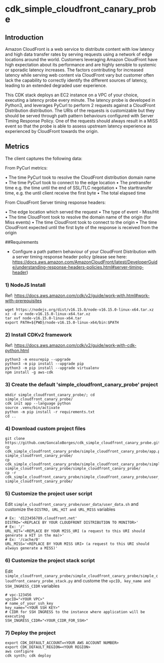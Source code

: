# cdk_simple_cloudfront_canary_probe

## Introduction

Amazon CloudFront is a web service to distribute content with low latency and high data transfer rates by serving requests using a network of edge locations around the world. Customers leveraging Amazon CloudFront have high expectation about its performance and are highly sensible to systemic or sporadic latency increases. The factors contributing for increased latency while serving web content via CloudFront vary but customer often lack the capability to correctly identify the different sources of latency, leading to an extended degraded user experience. 

This CDK stack deploys an EC2 instance on a VPC of your choice, executing a latency probe every minute. The latency probe is developed in Python3, and leverages PyCurl to perform 2 requests against a CloudFront Distribution distribution. The URIs of the requests is customizable but they should be served through path pattern behaviours configured with Server Timing Response Policy. One of the requests should always result in a MISS event so that the probe is able to assess upstream latency experience as experienced by CloudFront towards the origin.

## Metrics

The client captures the following data:

From PyCurl metrics:

•	The time PyCurl took to resolve the CloudFront distribution domain name 
•	The time PyCurl took to connect to the edge location 
•	The pretransfer time e.g. the time until the end of SSL/TLC negotiation
•	The starttransfer time, e.g. the until client receive the first byte 
•	The total elapsed time 

From CloudFront Server timing response headers:

•	The edge location which served the request
•	The type of event - Miss/Hit
•	The time CloudFront took to resolve the domain name of the origin (for Miss events)
•	The time CloudFront took to connect to the origin 
•	The time CloudFront expected until the first byte of the response is received from the origin 


##Requirements
* Configure a path pattern behaviour of your CloudFront Distribution with a server timing response header policy (please see here: https://docs.aws.amazon.com/AmazonCloudFront/latest/DeveloperGuide/understanding-response-headers-policies.html#server-timing-header)


### 1) NodeJS Install
Ref:  https://docs.aws.amazon.com/cdk/v2/guide/work-with.html#work-with-prerequisites

    wget https://nodejs.org/dist/v16.15.0/node-v16.15.0-linux-x64.tar.xz
    xz -d -v node-v16.15.0-linux-x64.tar.xz
    tar xvf node-v16.15.0-linux-x64.tar 
    export PATH=${PWD}/node-v16.15.0-linux-x64/bin:$PATH

### 2) Install CDKv2 framework
Ref: https://docs.aws.amazon.com/cdk/v2/guide/work-with-cdk-python.html

    python3 -m ensurepip --upgrade
    python3 -m pip install --upgrade pip
    python3 -m pip install --upgrade virtualenv
    npm install -g aws-cdk
    
### 3) Create the default 'simple_cloudfront_canary_probe' project

    mkdir simple_cloudfront_canary_probe/; cd simple_cloudfront_canary_probe/
    cdk init app --language python
    source .venv/bin/activate
    python -m pip install -r requirements.txt
    cd ..

### 4) Download custom project files

    git clone https://github.com/GoncaloBorges/cdk_simple_cloudfront_canary_probe.git
    cp cdk_simple_cloudfront_canary_probe/simple_cloudfront_canary_probe/app.py simple_cloudfront_canary_probe/
    cp cdk_simple_cloudfront_canary_probe/simple_cloudfront_canary_probe/simple_cloudfront_canary_probe/simple_cloudfront_canary_probe_stack.py simple_cloudfront_canary_probe/simple_cloudfront_canary_probe/
    cp -r cdk_simple_cloudfront_canary_probe/simple_cloudfront_canary_probe/user_data simple_cloudfront_canary_probe/

### 5) Customize the project user script

Edit ```simple_cloudfront_canary_probe/user_data/user_data.sh``` and customize the ```DISTRO, URL_HIT and URL_MISS``` variables 
 
   ```
   # Ex: 'd123456789.cloudfront.net'
   DISTRO='<REPLACE BY YOUR CLOUDFRONT DISTRIBUTION TO MONITOR>'
   # Ex: '/'
   URL_HIT='<REPLACE BY YOUR MISS_URI (a request to this URI should generate a HIT in the ma)>'
   # Ex: '/cache/0'
   URL_MISS='<REPLACE BY YOUR MISS URI> (a request to this URI should always generate a MISS)'
   ```

### 6) Customize the project stack script

Edit ```simple_cloudfront_canary_probe/simple_cloudfront_canary_probe/simple_cloudfront_canary_probe_stack.py``` and custome the ```vpcID, key_name and SSH_INGRESS_CIDR``` variables

    # vpc-123456
    vpcID="<YOUR VPC>"
    # name_of_your_ssh_key
    key_name="<YOUR SSH KEY>"
    # CIDR for SSH INGRESS to the instance where application will be executing
    SSH_INGRESS_CIDR="<YOUR_CIDR_FOR_SSH>"
    
### 7) Deploy the project

    export CDK_DEFAULT_ACCOUNT=<YOUR AWS ACCOUNT NUMBER>
    export CDK_DEFAULT_REGION=<YOUR REGION>
    aws configure 
    cdk synth; cdk deploy
